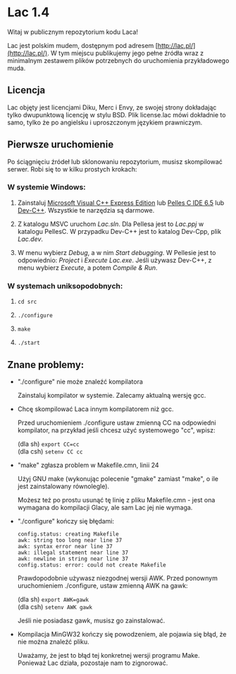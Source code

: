 Lac 1.4
=======

Witaj w publicznym repozytorium kodu Laca!

Lac jest polskim mudem, dostępnym pod adresem [http://lac.pl/](http://lac.pl/). W tym miejscu publikujemy jego pełne źródła wraz z minimalnym zestawem plików potrzebnych do uruchomienia przykładowego muda.


Licencja
--------

Lac objęty jest licencjami Diku, Merc i Envy, ze swojej strony dokładając tylko dwupunktową licencję w stylu BSD. Plik license.lac mówi dokładnie to samo, tylko że po angielsku i uproszczonym językiem prawniczym.


Pierwsze uruchomienie
---------------------

Po ściągnięciu źródeł lub sklonowaniu repozytorium, musisz skompilować serwer. Robi się to w kilku prostych krokach:


### W systemie Windows:

1. Zainstaluj [Microsoft Visual C++ Express Edition](http://www.microsoft.com/visualstudio/en-us/products/2010-editions/visual-cpp-express) lub [Pelles C IDE 6.5](http://pellesc.de/index.php?page=download&lang=en&version=6.50) lub [Dev-C++](http://sourceforge.net/projects/orwelldevcpp/). Wszystkie te narzędzia są darmowe.

2. Z katalogu MSVC uruchom _Lac.sln_. Dla Pellesa jest to _Lac.ppj_ w katalogu PellesC. W przypadku Dev-C++ jest to katalog Dev-Cpp, plik _Lac.dev_.

3. W menu wybierz _Debug_, a w nim _Start debugging_. W Pellesie jest to odpowiednio: _Project_ i _Execute Lac.exe_. Jeśli używasz Dev-C++, z menu wybierz _Execute_, a potem _Compile & Run_.


### W systemach uniksopodobnych:

1. `cd src`

2. `./configure`

3. `make`

4. `./start`


Znane problemy:
---------------

* "./configure" nie może znaleźć kompilatora

  Zainstaluj kompilator w systemie. Zalecamy aktualną wersję gcc.

* Chcę skompilować Laca innym kompilatorem niż gcc.

  Przed uruchomieniem ./configure ustaw zmienną CC na odpowiedni kompilator, na przykład jeśli chcesz użyć systemowego "cc", wpisz:

  (dla sh) `export CC=cc`  
  (dla csh) `setenv CC cc`

* "make" zgłasza problem w Makefile.cmn, linii 24

  Użyj GNU make (wykonując polecenie "gmake" zamiast "make", o ile jest zainstalowany równolegle).

  Możesz też po prostu usunąć tę linię z pliku Makefile.cmn - jest ona wymagana do kompilacji Glacy, ale sam Lac jej nie wymaga.

* "./configure" kończy się błędami:

    `config.status: creating Makefile`  
    `awk: string too long near line 37`  
    `awk: syntax error near line 37`  
    `awk: illegal statement near line 37`  
    `awk: newline in string near line 37`  
    `config.status: error: could not create Makefile`

  Prawdopodobnie używasz niezgodnej wersji AWK. Przed ponownym uruchomieniem ./configure, ustaw zmienną AWK na gawk:

  (dla sh) `export AWK=gawk`  
  (dla csh) `setenv AWK gawk`

  Jeśli nie posiadasz gawk, musisz go zainstalować.

* Kompilacja MinGW32 kończy się powodzeniem, ale pojawia się błąd, że nie można znaleźć pliku.

  Uważamy, że jest to błąd tej konkretnej wersji programu Make. Ponieważ Lac działa, pozostaje nam to zignorować.
